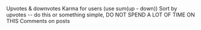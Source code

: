Upvotes & downvotes
Karma for users (use sum(up - down))
Sort by upvotes -- do this or something simple, DO NOT SPEND A LOT OF TIME ON THIS
Comments on posts